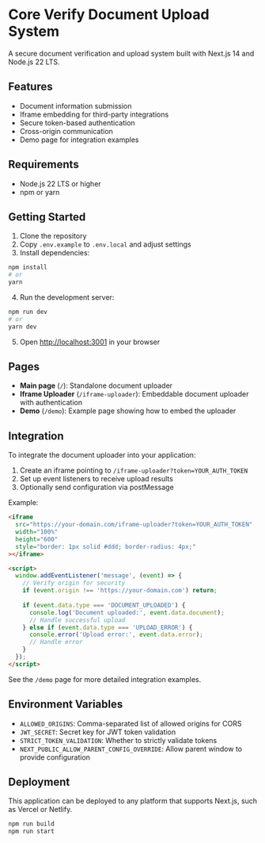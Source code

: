 # Core Verify Document Upload System

A secure document verification and upload system built with Next.js 14 and Node.js 22 LTS.

## Features

- Document information submission
- Iframe embedding for third-party integrations
- Secure token-based authentication
- Cross-origin communication
- Demo page for integration examples

## Requirements

- Node.js 22 LTS or higher
- npm or yarn

## Getting Started

1. Clone the repository
2. Copy `.env.example` to `.env.local` and adjust settings
3. Install dependencies:

```bash
npm install
# or
yarn
```

4. Run the development server:

```bash
npm run dev
# or
yarn dev
```

5. Open [http://localhost:3001](http://localhost:3001) in your browser

## Pages

- **Main page** (`/`): Standalone document uploader
- **Iframe Uploader** (`/iframe-uploader`): Embeddable document uploader with authentication
- **Demo** (`/demo`): Example page showing how to embed the uploader

## Integration

To integrate the document uploader into your application:

1. Create an iframe pointing to `/iframe-uploader?token=YOUR_AUTH_TOKEN`
2. Set up event listeners to receive upload results
3. Optionally send configuration via postMessage

Example:

```html
<iframe
  src="https://your-domain.com/iframe-uploader?token=YOUR_AUTH_TOKEN"
  width="100%"
  height="600"
  style="border: 1px solid #ddd; border-radius: 4px;"
></iframe>

<script>
  window.addEventListener('message', (event) => {
    // Verify origin for security
    if (event.origin !== 'https://your-domain.com') return;
    
    if (event.data.type === 'DOCUMENT_UPLOADED') {
      console.log('Document uploaded:', event.data.document);
      // Handle successful upload
    } else if (event.data.type === 'UPLOAD_ERROR') {
      console.error('Upload error:', event.data.error);
      // Handle error
    }
  });
</script>
```

See the `/demo` page for more detailed integration examples.

## Environment Variables

- `ALLOWED_ORIGINS`: Comma-separated list of allowed origins for CORS
- `JWT_SECRET`: Secret key for JWT token validation
- `STRICT_TOKEN_VALIDATION`: Whether to strictly validate tokens
- `NEXT_PUBLIC_ALLOW_PARENT_CONFIG_OVERRIDE`: Allow parent window to provide configuration

## Deployment

This application can be deployed to any platform that supports Next.js, such as Vercel or Netlify.

```bash
npm run build
npm run start
``` 